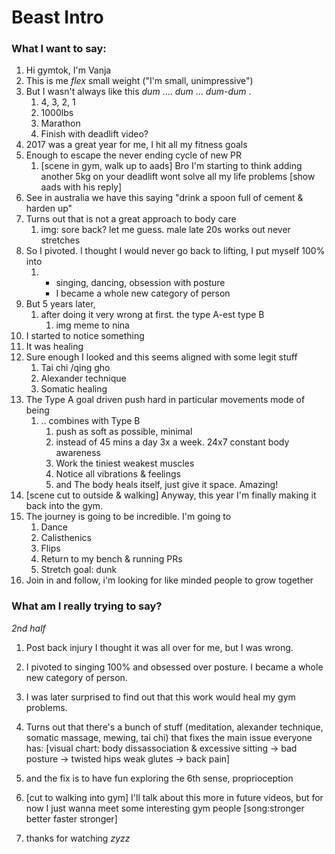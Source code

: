# Beast Intro



### What I want to say:

1. Hi gymtok, I'm Vanja
2. This is me *flex* small weight ("I'm small, unimpressive")
3. But I wasn't always like this *dum* .... *dum* ... *dum-dum* .
   1. 4, 3, 2, 1
   2. 1000lbs 
   3. Marathon
   4. Finish with deadlift video?
4. 2017 was a great year for me, I hit all my fitness goals
5. Enough to escape the never ending cycle of new PR
   1. [scene in gym, walk up to aads] Bro I'm starting to think adding another 5kg on your deadlift wont solve all my life problems [show aads with his reply]
6. See in australia we have this saying "drink a spoon full of cement & harden up"
7. Turns out that is not a great approach to body care
   1. img: sore back? let me guess. male late 20s works out never stretches
8. So I pivoted. I thought I would never go back to lifting, I put myself 100% into
   1. - singing, dancing, obsession with posture
      - I became a whole new category of person
9. But 5 years later, 
   1. after doing it very wrong at first. the type A-est type B
      1. img meme to nina
10. I started to notice something
11. It was healing
12. Sure enough I looked and this seems aligned with some legit stuff
    1. Tai chi /qing gho
    2. Alexander technique
    3. Somatic healing
13. The Type A goal driven push hard in particular movements mode of being
    1. .. combines with Type B
       1. push as soft as possible, minimal
       2. instead of 45 mins a day 3x a week. 24x7 constant body awareness
       3. Work the tiniest weakest muscles
       4. Notice all vibrations & feelings
       5. and The body heals itself, just give it space. Amazing!
14. [scene cut to outside & walking] Anyway, this year I'm finally making it back into the gym. 
15. The journey is going to be incredible. I'm going to
    1. Dance
    2. Calisthenics
    3. Flips
    4. Return to my bench & running PRs
    5. Stretch goal: dunk
16. Join in and follow, i'm looking for like minded people to grow together

### What am I really trying to say?

*2nd half*

1. Post back injury I thought it was all over for me, but I was wrong.

2. I pivoted to singing 100% and obsessed over posture. I became a whole new category of person.

3. I was later surprised to find out that this work would heal my gym problems.

4. Turns out that there's a bunch of stuff (meditation, alexander technique, somatic massage, mewing, tai chi) that fixes the main issue everyone has: [visual chart: body dissassociation & excessive sitting -> bad posture -> twisted hips weak glutes -> back pain]

5. and the fix is to have fun exploring the 6th sense, proprioception

6. [cut to walking into gym] I'll talk about this more in future videos, but for now I just wanna meet some interesting gym people [song:stronger better faster stronger]

7. thanks for watching *zyzz*